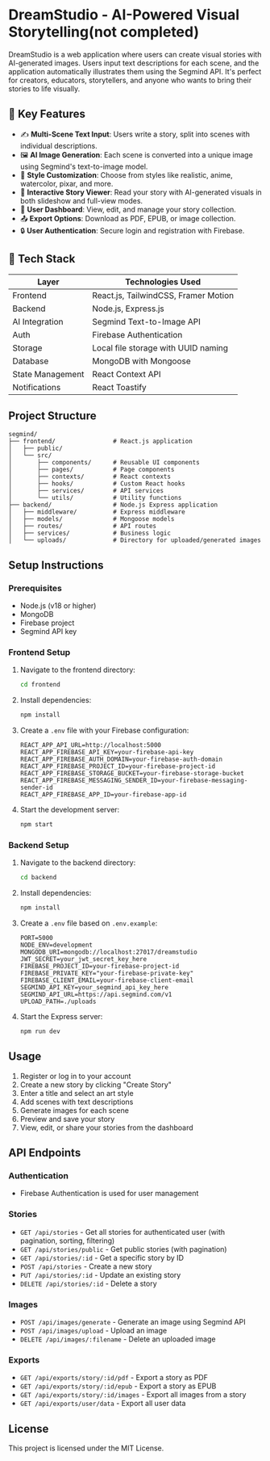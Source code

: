 # DreamStudio - AI-Powered Visual Storytelling(not completed)

DreamStudio is a web application where users can create visual stories with AI-generated images. Users input text descriptions for each scene, and the application automatically illustrates them using the Segmind API. It's perfect for creators, educators, storytellers, and anyone who wants to bring their stories to life visually.

## 🔧 Key Features

- ✍️ **Multi-Scene Text Input**: Users write a story, split into scenes with individual descriptions.
- 🖼️ **AI Image Generation**: Each scene is converted into a unique image using Segmind's text-to-image model.
- 🎨 **Style Customization**: Choose from styles like realistic, anime, watercolor, pixar, and more.
- 📖 **Interactive Story Viewer**: Read your story with AI-generated visuals in both slideshow and full-view modes.
- 📂 **User Dashboard**: View, edit, and manage your story collection.
- 📤 **Export Options**: Download as PDF, EPUB, or image collection.
- 🔒 **User Authentication**: Secure login and registration with Firebase.

## 🧰 Tech Stack

| Layer | Technologies Used |
|-------|-------------------|
| Frontend | React.js, TailwindCSS, Framer Motion |
| Backend | Node.js, Express.js |
| AI Integration | Segmind Text-to-Image API |
| Auth | Firebase Authentication |
| Storage | Local file storage with UUID naming |
| Database | MongoDB with Mongoose |
| State Management | React Context API |
| Notifications | React Toastify |

## Project Structure

```
segmind/
├── frontend/                # React.js application
│   ├── public/
│   └── src/
│       ├── components/      # Reusable UI components
│       ├── pages/           # Page components
│       ├── contexts/        # React contexts
│       ├── hooks/           # Custom React hooks
│       ├── services/        # API services
│       └── utils/           # Utility functions
├── backend/                 # Node.js Express application
│   ├── middleware/          # Express middleware
│   ├── models/              # Mongoose models
│   ├── routes/              # API routes
│   ├── services/            # Business logic
│   └── uploads/             # Directory for uploaded/generated images
```

## Setup Instructions

### Prerequisites

- Node.js (v18 or higher)
- MongoDB
- Firebase project
- Segmind API key

### Frontend Setup

1. Navigate to the frontend directory:
   ```bash
   cd frontend
   ```

2. Install dependencies:
   ```bash
   npm install
   ```

3. Create a `.env` file with your Firebase configuration:
   ```
   REACT_APP_API_URL=http://localhost:5000
   REACT_APP_FIREBASE_API_KEY=your-firebase-api-key
   REACT_APP_FIREBASE_AUTH_DOMAIN=your-firebase-auth-domain
   REACT_APP_FIREBASE_PROJECT_ID=your-firebase-project-id
   REACT_APP_FIREBASE_STORAGE_BUCKET=your-firebase-storage-bucket
   REACT_APP_FIREBASE_MESSAGING_SENDER_ID=your-firebase-messaging-sender-id
   REACT_APP_FIREBASE_APP_ID=your-firebase-app-id
   ```

4. Start the development server:
   ```bash
   npm start
   ```

### Backend Setup

1. Navigate to the backend directory:
   ```bash
   cd backend
   ```

2. Install dependencies:
   ```bash
   npm install
   ```

3. Create a `.env` file based on `.env.example`:
   ```
   PORT=5000
   NODE_ENV=development
   MONGODB_URI=mongodb://localhost:27017/dreamstudio
   JWT_SECRET=your_jwt_secret_key_here
   FIREBASE_PROJECT_ID=your-firebase-project-id
   FIREBASE_PRIVATE_KEY="your-firebase-private-key"
   FIREBASE_CLIENT_EMAIL=your-firebase-client-email
   SEGMIND_API_KEY=your_segmind_api_key_here
   SEGMIND_API_URL=https://api.segmind.com/v1
   UPLOAD_PATH=./uploads
   ```

4. Start the Express server:
   ```bash
   npm run dev
   ```

## Usage

1. Register or log in to your account
2. Create a new story by clicking "Create Story"
3. Enter a title and select an art style
4. Add scenes with text descriptions
5. Generate images for each scene
6. Preview and save your story
7. View, edit, or share your stories from the dashboard

## API Endpoints

### Authentication
- Firebase Authentication is used for user management

### Stories
- `GET /api/stories` - Get all stories for authenticated user (with pagination, sorting, filtering)
- `GET /api/stories/public` - Get public stories (with pagination)
- `GET /api/stories/:id` - Get a specific story by ID
- `POST /api/stories` - Create a new story
- `PUT /api/stories/:id` - Update an existing story
- `DELETE /api/stories/:id` - Delete a story

### Images
- `POST /api/images/generate` - Generate an image using Segmind API
- `POST /api/images/upload` - Upload an image
- `DELETE /api/images/:filename` - Delete an uploaded image

### Exports
- `GET /api/exports/story/:id/pdf` - Export a story as PDF
- `GET /api/exports/story/:id/epub` - Export a story as EPUB
- `GET /api/exports/story/:id/images` - Export all images from a story
- `GET /api/exports/user/data` - Export all user data

## License

This project is licensed under the MIT License.
